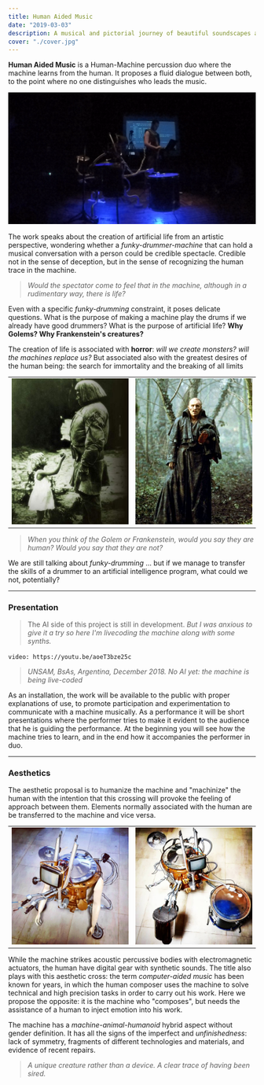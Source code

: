 ```yaml
---
title: Human Aided Music
date: "2019-03-03"
description: A musical and pictorial journey of beautiful soundscapes and fantastic nature that leads to a peaceful contemplation.
cover: "./cover.jpg"
---
```


**Human Aided Music** is a Human-Machine percussion duo where the machine learns from the human. It proposes a fluid dialogue between both, to the point where no one distinguishes who leads the music.

![](./poster.png)

The work speaks about the creation of artificial life from an artistic perspective, wondering whether a *funky-drummer-machine* that can hold a musical conversation with a person could be credible spectacle.
Credible not in the sense of deception, but in the sense of recognizing the human trace in the machine.

> *Would the spectator come to feel that in the machine, although in a rudimentary way, there is life?*

Even with a specific *funky-drumming* constraint, it poses delicate questions. What is the purpose of making a machine play the drums if we already have good drummers?
What is the purpose of artificial life?  **Why Golems? Why Frankenstein's creatures?**


The creation of life is associated with **horror**: *will we create monsters? will the machines replace us?* But associated also with the greatest desires of the human being: the search for immortality and the breaking of all limits


| | |
|-|-|
|![](./golem.jpg)|![](./deniro.jpg)|

> *When you think of the Golem or Frankenstein, would you say they are human?
Would you say that they are not?*

We are still talking about *funky-drumming* ... but if we manage to transfer the skills of a drummer to an artificial intelligence program, what could we not, potentially?

---

### Presentation

> The AI side of this project is still in development. *But I was anxious to give it a try so here I'm livecoding the machine along with some synths.*

`video: https://youtu.be/aoeT3bze25c`

> *UNSAM, BsAs, Argentina, December 2018. No AI yet: the machine is being live-coded*


As an installation, the work will be available to the public with proper explanations of use, to promote participation and experimentation to communicate with a machine musically.
As a performance it will be short presentations where the performer tries to make it evident to the audience that he is guiding the performance. At the beginning you will see how the machine tries to learn, and in the end how it accompanies the performer in duo.





---
### Aesthetics

The aesthetic proposal is to humanize the machine and "machinize" the human with the intention that this crossing will provoke the feeling of approach between them. Elements normally associated with the human are be transferred to the machine and vice versa.

| | |
|-|-|
|![](./cover.jpg)|![](./max.jpg)|


While the machine strikes acoustic percussive bodies with electromagnetic actuators, the human have digital gear with synthetic sounds.
The title also plays with this aesthetic cross: the term *computer-aided music* has been known for years, in which the human composer uses the machine to solve technical and high precision tasks in order to carry out his work. Here we propose the opposite: it is the machine who "composes", but needs the assistance of a human to inject emotion into his work.

The machine has a *machine-animal-humanoid* hybrid aspect without gender definition. It has all the signs of the imperfect and *unfinishedness*: lack of symmetry, fragments of different technologies and materials, and evidence of recent repairs.
> *A unique creature rather than a device. A clear trace of having been sired.*
